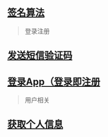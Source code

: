 ## [签名算法](https://github.com/laravelup/demo/wiki/签名算法)

> 登录注册
## [发送短信验证码](https://github.com/laravelup/demo/wiki/发送短信验证码)
## [登录App（登录即注册](https://github.com/laravelup/demo/wiki/%E7%99%BB%E5%BD%95App%EF%BC%88%E7%99%BB%E5%BD%95%E5%8D%B3%E6%B3%A8%E5%86%8C%EF%BC%89)

> 用户相关
## [获取个人信息](https://github.com/laravelup/demo/wiki/获取个人信息)
